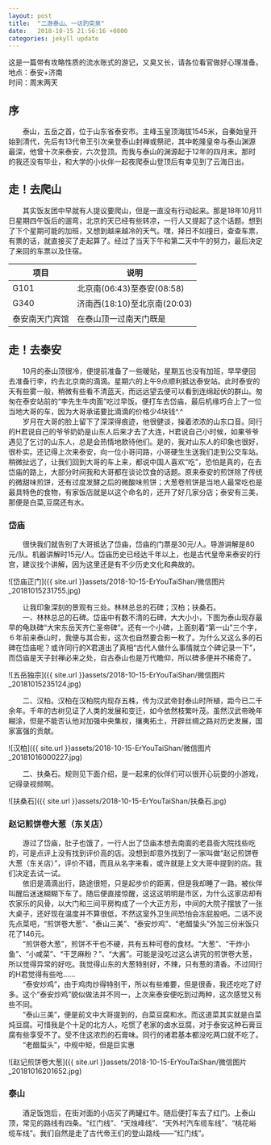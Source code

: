 ```yaml
---
layout: post
title:  "二游泰山、一访趵突泉"
date:   2018-10-15 21:56:16 +0800
categories: jekyll update
---
```


这是一篇带有攻略性质的流水账式的游记，又臭又长，请各位看官做好心理准备。<br>
地点：泰安+济南<br>
时间：周末两天

## 序

　　泰山，五岳之首，位于山东省泰安市。主峰玉皇顶海拔1545米，自秦始皇开始到清代，先后有13代帝王引次亲登泰山封禅或祭祀，其中乾隆皇帝与泰山渊源最深，他曾十次来泰安，六次登顶。而我与泰山的渊源起于12年的四月末。那时的我还没有毕业，和大学的小伙伴一起夜爬泰山登顶后有幸见到了云海日出。

## 走！去爬山

　　其实饭友团中早就有人提议要爬山，但是一直没有行动起来。那是18年10月11日星期四午饭后的遛弯，北京的天已经有些转凉，一行人又提起了这个话题。想到了下个星期可能的加班，又想到越来越冷的天气。嘿，择日不如撞日，查查车票，有票的话，就直接买了走起算了。经过了当天下午和第二天中午的努力，最后决定了来回的车票以及住宿。

| 项目 | 说明 
| - | - 
| G101 | 北京南(06:43)至泰安(08:58)
| G340 | 济南西(18:10)至北京南(20:03)
| 泰安南天门宾馆 | 在泰山顶一过南天门既是

## 走！去泰安

　　10月的泰山顶很冷，便提前准备了一些暖贴，星期五也没有加班，早早便回去准备行李，约去北京南的滴滴。星期六的上午9点顺利抵达泰安站。此时泰安的天有些雾一般，稍微有些看不清蓝天，而远远望去便可以看到连绵起伏的群山。匆匆在泰安站前的“李先生牛肉面”吃过早饭。便打车去岱庙，最后机缘巧合上了一位当地大哥的车，因为大哥承诺要比滴滴的价格少4块钱^.^<br>
　　岁月在大哥的脸上留下了深深得痕迹，他很健谈，操着浓浓的山东口音。同行的H君说自己的爷爷奶奶是山东人后来才去了大连，H君说自己小时候，如果爷爷遇见了乞讨的山东人，总是会热情地款待他们。是的，我对山东人的印象也很好，很朴实。还记得上次来泰安，向一位小哥问路，小哥硬生生送我们走到公交车站。稍微扯远了，让我们回到大哥的车上来，都说中国人喜欢“吃”，恐怕是真的，在去岱庙的路上，大部分时间我和大哥都在谈论饮食的话题。原来泰安的煎饼除了传统的微甜味煎饼，还有过度发酵之后的微酸味煎饼；大葱卷煎饼是当地人最常吃也是最具特色的食物，有家饭店就是以这个命名的，还开了好几家分店；泰安有三美，那便是白菜,豆腐还有水。

### 岱庙

　　很快我们就告别了大哥抵达了岱庙，岱庙的门票是30元/人。导游讲解是80元/队。机器讲解时15元/人。岱庙历史已经达千年以上，也是古代皇帝来泰安的行宫，建议找个讲解，因为这里还是有不少历史文化和典故的。

![岱庙正门]({{ site.url }}assets/2018-10-15-ErYouTaiShan/微信图片_20181015231755.jpg)

　　让我印象深刻的景观有三处。林林总总的石碑；汉柏；扶桑石。<br>
　　一、林林总总的石碑。岱庙中有数不清的石碑，大大小小，下图为泰山现存最早的龟趺碑“大宋东岳天齐仁圣帝碑”。还有一个小碑，上面刻着“第一山”三个字，６年前来泰山时，我便与其合影，这次也自然要合影一枚了。为什么又这么多的石碑在岱庙呢？或许同行的X君道出了真相“古代人做什么事情就立个碑记录一下”，而岱庙是天子封禅必来之处，自古泰山也是万代瞻仰，所以碑多便并不稀奇了。

![五岳独宗]({{ site.url }}assets/2018-10-15-ErYouTaiShan/微信图片_20181015235124.jpg)

　　二、汉柏。汉柏在汉柏院内现存五株，传为汉武帝封泰山时所植，距今已二千余年。千年的古树见证了人类的发展和变迁，如今依然枝繁叶茂。虽然汉武帝晚年糊涂，但是不能否认他对加强中央集权，攘夷拓土，开辟丝绸之路对历史发展，国家富强的贡献。

![汉柏]({{ site.url }}assets/2018-10-15-ErYouTaiShan/微信图片_20181016000227.jpg)

　　二、扶桑石。规则见下面介绍，是一起来的伙伴们可以很开心玩耍的小游戏，记得录视频啊。

![扶桑石]({{ site.url }}assets/2018-10-15-ErYouTaiShan/扶桑石.jpg)

### 赵记煎饼卷大葱（东关店）

　　游过了岱庙，肚子也饿了，一行人出了岱庙本想去南面的老县衙大院找些吃的，可是点评上没有找到评价高的店。没想到却意外找到了一家叫做“赵记煎饼卷大葱（东关店）”，评价不错，而且从名字来看，或许就是上文大哥中提到的店。我们决定去试一试。<br>
　　依旧是滴滴出行，路途很短，只是起步价的距离，但是我却睡了一路。被伙伴叫醒后迷迷糊糊下车了。随后便直接惊醒，这这这明明是市区，为什么这家店却有农家乐的风骨，以大门和三间平房构成了一个大正方形，中间的大院子摆放了一张大桌子，还好现在温度并不算很低，不然这室外卫生间恐怕会冻屁股吧。二话不说先点菜吧，“煎饼卷大葱”、“泰山三美”、“泰安炒鸡”、“老醋蛰头”外加三份米饭只花了146元。<br>
　　“煎饼卷大葱”，煎饼不干也不硬，共有五种可卷的食材。“大葱”、“干炸小鱼”、“小咸菜”、“干芝麻粉？”、“大酱”。可能是没吃过这么讲究的煎饼卷大葱，所以觉得异常的好吃。我觉得山东的大葱特别好，不辣，只有葱的清香。不过同行的H君觉得有些呛......<br>
　　“泰安炒鸡”，由于鸡肉炒得特别干，所以有些难要，但是很香，我还吃吃了好多。这个“泰安炒鸡”貌似做法并不同一，上次来泰安便吃到过两种，这次感觉又有些不同。<br>
　　“泰山三美”，便是前文中大哥提到的，白菜豆腐和水。而这道菜其实就是白菜炖豆腐。可惜我是个十足的北方人，吃惯了老家的卤水豆腐，对于泰安这种石膏豆腐有些享受不了。受不住这浓烈的石膏味。同行的诸君基本都没吃两口就不吃了。<br>
　　“老醋蜇头”，中规中矩，但是巨实惠

![赵记煎饼卷大葱]({{ site.url }}assets/2018-10-15-ErYouTaiShan/微信图片_20181016201652.jpg)

### 泰山

　　酒足饭饱后，在街对面的小店买了两罐红牛。随后便打车去了红门。上泰山顶，常见的路线有四条。“红门线”、“天烛峰线”、“天外村汽车缆车线”、“桃花峪缆车线”。我们自然是走了古代帝王们的登山路线——“红门线”。